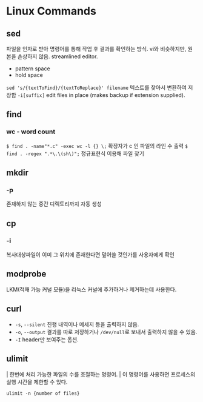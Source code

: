 # Linux Commands

## sed

파일을 인자로 받아 명령어를 통해 작업 후 결과를 확인하는 방식. vi와 비슷하지만, 원본을 손상하지 않음.
streamlined editor.

- pattern space
- hold space

`sed 's/{textToFind}/{textToReplace}' filename`
텍스트를 찾아서 변환하여 저장함
`-i[suffix]`
edit files in place (makes backup if extension supplied).

## find

### wc - word count

`$ find . -name"*.c" -exec wc -l {} \;`
확장자가 c 인 파일의 라인 수 출력
`$ find . -regex ".*\.\(sh\)";`
정규표현식 이용해 파일 찾기

## mkdir

### -p

존재하지 않는 중간 디렉토리까지 자동 생성

## cp

### -i

복사대상파일이 이미 그 위치에 존재한다면 덮어쓸 것인가를 사용자에게 확인

## modprobe

LKM(적재 가능 커널 모듈)을 리눅스 커널에 추가하거나 제거하는데 사용한다.

## curl

- `-s`, `--silent` 진행 내역이나 메세지 등을 출력하지 않음.
- `-o`, `--output` 결과를 따로 저장하거나 `/dev/null`로 보내서 출력하지 않을 수 있음.
- `-I` header만 보여주는 옵션.

## ulimit

| 한번에 처리 가능한 파일의 수를 조절하는 명령어.
| 이 명령어를 사용하면 프로세스의 실행 시간을 제한할 수 있다.

`ulimit -n {number of files}`
